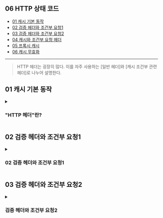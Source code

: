 ## 06 HTTP 상태 코드 ##
- [01 캐시 기본 동작](#1)
- [02 검증 헤더와 조건부 요청1](#2)
- [03 검증 헤더와 조건부 요청2](#3)
- [04 캐시와 조건부 요청 헤더](#4)
- [05 프록시 캐시](#5)
- [06 캐시 무효화](#6)

---

> HTTP 헤더는 굉장히 많다. 이를 자주 사용하는 [일반 헤더]와 [캐시 조건부 관련 헤더]로 나누어 설명한다.

<a name="1"></a>
## 01 캐시 기본 동작 ##

<details>
  <summary>
    <h3> "HTTP 헤더"란? </h3>
  </summary>

![스크린샷 2022-06-01 오후 2 25 35](https://user-images.githubusercontent.com/96563289/171333864-81847165-21a7-420e-bdf9-22872f503a16.png)

- HTTP 헤더 필드 형태
  - ```header-field = field-name : field-value```
- HTTP 용도
  - **HTTP 전송에 필요한 모든 부가 정보**
    - 예) 메시지 바디의 내용, 메시지 바디의 크기, 압축, 인증, 요청 클라이언트, 서버 정보, 캐시 관리 정보...
  - 표준 헤더가 너무 많다.
  - 필요시 임의의 헤더 추가 가능
</details>


<a name="2"></a>
## 02 검증 헤더와 조건부 요청1 ##

<details>
  <summary>
    <h3> 02 검증 헤더와 조건부 요청1 </h3>
  </summary>


</details>

<a name="3"></a>
## 03 검증 헤더와 조건부 요청2 ##

<details>
  <summary>
    <h3> 검증 헤더와 조건부 요청2 </h3>
  </summary>

<a name="4"></a>
## 04 캐시와 조건부 요청 헤더 ##

<details>
  <summary>
    <h3> 캐시와 조건부 요청 헤더 </h3>
  </summary>

<a name="5"></a>
## 05 프록시 캐시 ##

<details>
  <summary>
    <h3> 프록시 캐시 </h3>
  </summary>


<a name="6"></a>
## 06 캐시 무효화 ##

<details>
  <summary>
    <h3> 캐시 무효 </h3>
  </summary>

---
### 관련 내용 참조 ###
- https://www.jaeme.dev/web-http6/
- https://wonit.tistory.com/308
- https://rangken.github.io/blog/2015/http-headers/
- https://gmlwjd9405.github.io/2019/01/28/http-header-types.html 

### 학습 메모 ###
- 생각보다 HTTP 헤더에 담는 데이터가 많다.
- 웹사이트를 만들면서 인증에 관련한 세션, 쿠키는 인숙하나 다른 개념은 반복 학습 필요.
- [07 HTTP 헤더] 내용은 참고 링크 보기.